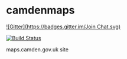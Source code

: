 camdenmaps
==========
[![Gitter](https://badges.gitter.im/Join Chat.svg)](https://gitter.im/foundersandcoders/camdenmaps?utm_source=badge&utm_medium=badge&utm_campaign=pr-badge&utm_content=badge)

[![Build Status](https://travis-ci.org/foundersandcoders/camdenmaps.svg?branch=master)](https://travis-ci.org/foundersandcoders/camdenmaps)

maps.camden.gov.uk site
